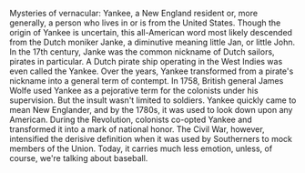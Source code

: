 

Mysteries of vernacular:
Yankee,
a New England resident
or, more generally, a person who lives in
or is from the United States.
Though the origin of Yankee is uncertain,
this all-American word most likely descended
from the Dutch moniker Janke,
a diminutive meaning little Jan,
or little John.
In the 17th century,
Janke was the common nickname of Dutch sailors,
pirates in particular.
A Dutch pirate ship operating in the West Indies
was even called the Yankee.
Over the years, Yankee transformed
from a pirate&#39;s nickname
into a general term of contempt.
In 1758, British general James Wolfe
used Yankee as a pejorative term
for the colonists under his supervision.
But the insult wasn&#39;t limited to soldiers.
Yankee quickly came to mean New Englander,
and by the 1780s,
it was used to look down
upon any American.
During the Revolution,
colonists co-opted Yankee
and transformed it into a mark of national honor.
The Civil War, however,
intensified the derisive definition
when it was used by Southerners
to mock members of the Union.
Today, it carries much less emotion,
unless, of course,
we&#39;re talking about baseball.
